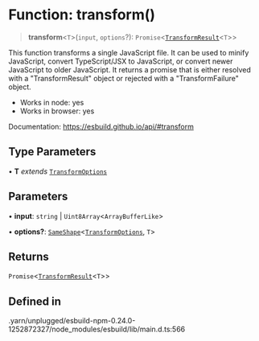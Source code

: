 # Function: transform()

> **transform**\<`T`\>(`input`, `options`?): `Promise`\<[`TransformResult`](../interfaces/TransformResult.md)\<`T`\>\>

This function transforms a single JavaScript file. It can be used to minify
JavaScript, convert TypeScript/JSX to JavaScript, or convert newer JavaScript
to older JavaScript. It returns a promise that is either resolved with a
"TransformResult" object or rejected with a "TransformFailure" object.

- Works in node: yes
- Works in browser: yes

Documentation: https://esbuild.github.io/api/#transform

## Type Parameters

• **T** *extends* [`TransformOptions`](../interfaces/TransformOptions.md)

## Parameters

• **input**: `string` \| `Uint8Array`\<`ArrayBufferLike`\>

• **options?**: [`SameShape`](../type-aliases/SameShape.md)\<[`TransformOptions`](../interfaces/TransformOptions.md), `T`\>

## Returns

`Promise`\<[`TransformResult`](../interfaces/TransformResult.md)\<`T`\>\>

## Defined in

.yarn/unplugged/esbuild-npm-0.24.0-1252872327/node\_modules/esbuild/lib/main.d.ts:566
